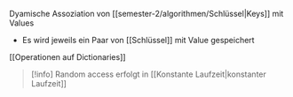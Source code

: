 Dyamische Assoziation von [[semester-2/algorithmen/Schlüssel|Keys]]  mit Values
- Es wird jeweils ein Paar von [[Schlüssel]] mit Value gespeichert

[[Operationen auf Dictionaries]]

> [!info] Random access erfolgt in [[Konstante Laufzeit|konstanter Laufzeit]]

